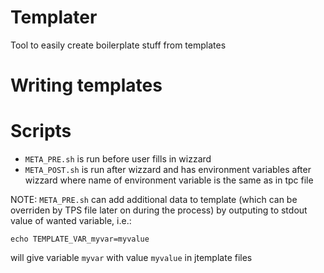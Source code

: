 
# Templater

Tool to easily create boilerplate stuff from templates 


# Writing templates 

# Scripts 

+ `META_PRE.sh` is run before user fills in wizzard 
+ `META_POST.sh` is run after wizzard and has environment variables after wizzard where name of environment variable is the same as in tpc file 


NOTE: `META_PRE.sh` can add additional data to template (which can be overriden by TPS file later on during the process) by outputing to stdout value of wanted variable, i.e.:

    echo TEMPLATE_VAR_myvar=myvalue 

will give variable `myvar` with value `myvalue` in jtemplate files